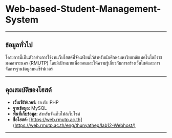 # Web-based-Student-Management-System
---

## ข้อมูลทั่วไป
โครงการนี้เป็นตัวอย่างการใช้งานเว็บโฮสต์ที่จัดเตรียมไว้สำหรับนักศึกษามหาวิทยาลัยเทคโนโลยีราชมงคลพระนคร (RMUTP) โดยมีเป้าหมายเพื่อสอนและให้ความรู้เกี่ยวกับการสร้างเว็บไซต์และการจัดการฐานข้อมูลบนเซิร์ฟเวอร์

---

## คุณสมบัติของโฮสต์
- **เว็บเซิร์ฟเวอร์:** รองรับ PHP  
- **ฐานข้อมูล:** MySQL  
- **พื้นที่เก็บข้อมูล:** สำหรับจัดเก็บไฟล์เว็บไซต์  
- **ชื่อโฮสต์:** [https://web.rmutp.ac.th](https://web.rmutp.ac.th/eng/thunyathep/lab12-Webhost/)  

---